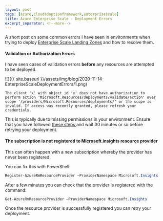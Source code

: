 ```yaml
---
layout: post
tags: [azure,cloudadoptionframework,enterprisescale]
title: Azure Enterprise Scale - Deployment Errors 
excerpt_separator: <!--more-->
---
```

A short post on some common errors I have seen in environments when trying to deploy <a href="https://docs.microsoft.com/en-us/azure/cloud-adoption-framework/ready/enterprise-scale/implementation" target="_blank">Enterprise Scale Landing Zones</a> and how to resolve them.

#### Validation or Authorization Errors
I have seen cases of validation errors **before** any resources are attempted to be deployed.

![]({{ site.baseurl }}/assets/img/blog/2020-11-14-EnterpriseScaleDeploymentErrors/1.png)

```plaintext
The client 'x' with object id 'x' does not have authorization to perform action 'Microsoft.Resources/deployments/validate/action' over scope '/providers/Microsoft.Resources/deployments/' or the scope is invalid. If access was recently granted, please refresh your credentials.
```

This is typically due to missing permissions in your environment. Ensure that you have followed <a href="https://github.com/Azure/Enterprise-Scale/blob/main/docs/EnterpriseScale-Setup-azure.md#1-elevate-access-to-manage-azure-resources-in-the-directory" target="_blank">these steps </a>and wait 30 minutes or so before retrying your deployment.


#### The subscription is not registered to Microsoft.insights resource provider

This can often happen with a new subscription whereby the provider has never been registered.

You can fix this with PowerShell:

```powershell
Register-AzureRmResourceProvider –ProviderNamespace Microsoft.Insights
```

After a few minutes you can check that the provider is registered with the command: 
```powershell
Get-AzureRmResourceProvider –ProviderNamespace Microsoft.Insights
```
Once the resource provider is successfully registered you can retry your deployment.

